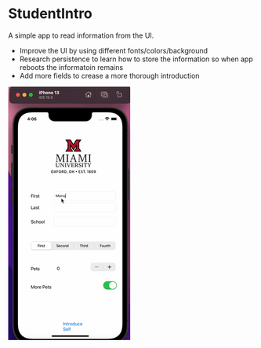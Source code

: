 # StudentIntro
A simple app to read information from the UI.

- Improve the UI by using different fonts/colors/background
- Research persistence to learn how to store the information so when app reboots the informatoin remains
- Add more fields to crease a more thorough introduction

<img src='./walkthrough.gif' title='Video Walkthrough' width='' alt='Video Walkthrough' />
